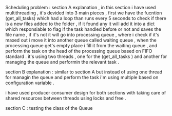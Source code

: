 Scheduling problem : 
section A explanation , 
in this section i have used multithreading , it's devided into 3 main pieces , first we have the fucntion (get_all_tasks) which had a loop than runs 
every 5 seconds to check if there is a new files added to the folder , if it found any it will add it into a dict which responsiable to flag if the task
handled before or not and saves the file name , if it's not it will go into processing queue , where i check if it's maxed out i move it into another 
queue called waiting queue , when the processing queue get's empty place i fill it from the waiting queue , and perform the task on the head of the processing
queue based on FIFO standard .
it's using two threads , one for the (get_all_tasks ) 
and another for managing the queue and performin the relevant task . 

section B explanation : 
similar to section A but instead of using one thread for managin the queue and perform the task i'm using multiple based on configuration variable .

i have used producer consumer design for both sections with taking care of shared resources between threads using locks and free . 

section C :
testing the class of the Queue